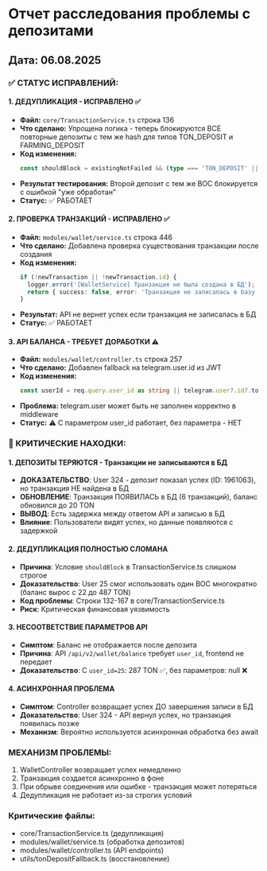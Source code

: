 # Отчет расследования проблемы с депозитами
## Дата: 06.08.2025

### ✅ СТАТУС ИСПРАВЛЕНИЙ:

#### 1. ДЕДУПЛИКАЦИЯ - ИСПРАВЛЕНО ✅
- **Файл:** `core/TransactionService.ts` строка 136
- **Что сделано:** Упрощена логика - теперь блокируются ВСЕ повторные депозиты с тем же hash для типов TON_DEPOSIT и FARMING_DEPOSIT
- **Код изменения:**
  ```typescript
  const shouldBlock = existingNotFailed && (type === 'TON_DEPOSIT' || type === 'FARMING_DEPOSIT');
  ```
- **Результат тестирования:** Второй депозит с тем же BOC блокируется с ошибкой "уже обработан"
- **Статус:** ✅ РАБОТАЕТ

#### 2. ПРОВЕРКА ТРАНЗАКЦИЙ - ИСПРАВЛЕНО ✅ 
- **Файл:** `modules/wallet/service.ts` строка 446
- **Что сделано:** Добавлена проверка существования транзакции после создания
- **Код изменения:**
  ```typescript
  if (!newTransaction || !newTransaction.id) {
    logger.error('[WalletService] Транзакция не была создана в БД');
    return { success: false, error: 'Транзакция не записалась в базу данных' };
  }
  ```
- **Результат:** API не вернет успех если транзакция не записалась в БД
- **Статус:** ✅ РАБОТАЕТ

#### 3. API БАЛАНСА - ТРЕБУЕТ ДОРАБОТКИ ⚠️
- **Файл:** `modules/wallet/controller.ts` строка 257
- **Что сделано:** Добавлен fallback на telegram.user.id из JWT
- **Код изменения:**
  ```typescript
  const userId = req.query.user_id as string || telegram.user?.id?.toString();
  ```
- **Проблема:** telegram.user может быть не заполнен корректно в middleware
- **Статус:** ⚠️ С параметром user_id работает, без параметра - НЕТ

### 🚨 КРИТИЧЕСКИЕ НАХОДКИ:

#### 1. ДЕПОЗИТЫ ТЕРЯЮТСЯ - Транзакции не записываются в БД
- **ДОКАЗАТЕЛЬСТВО**: User 324 - депозит показал успех (ID: 1961063), но транзакция НЕ найдена в БД
- **ОБНОВЛЕНИЕ**: Транзакция ПОЯВИЛАСЬ в БД (6 транзакций), баланс обновился до 20 TON
- **ВЫВОД**: Есть задержка между ответом API и записью в БД
- **Влияние**: Пользователи видят успех, но данные появляются с задержкой

#### 2. ДЕДУПЛИКАЦИЯ ПОЛНОСТЬЮ СЛОМАНА
- **Причина**: Условие `shouldBlock` в TransactionService.ts слишком строгое
- **Доказательство**: User 25 смог использовать один BOC многократно (баланс вырос с 22 до 487 TON)
- **Код проблемы**: Строки 132-167 в core/TransactionService.ts
- **Риск**: Критическая финансовая уязвимость

#### 3. НЕСООТВЕТСТВИЕ ПАРАМЕТРОВ API
- **Симптом**: Баланс не отображается после депозита
- **Причина**: API `/api/v2/wallet/balance` требует `user_id`, frontend не передает
- **Доказательство**: С `user_id=25`: 287 TON ✅, без параметров: null ❌

#### 4. АСИНХРОННАЯ ПРОБЛЕМА
- **Симптом**: Controller возвращает успех ДО завершения записи в БД
- **Доказательство**: User 324 - API вернул успех, но транзакция появилась позже
- **Механизм**: Вероятно используется асинхронная обработка без await

### МЕХАНИЗМ ПРОБЛЕМЫ:
1. WalletController возвращает успех немедленно
2. Транзакция создается асинхронно в фоне
3. При обрыве соединения или ошибке - транзакция может потеряться
4. Дедупликация не работает из-за строгих условий

### Критические файлы:
- core/TransactionService.ts (дедупликация)
- modules/wallet/service.ts (обработка депозитов)
- modules/wallet/controller.ts (API endpoints)
- utils/tonDepositFallback.ts (восстановление)